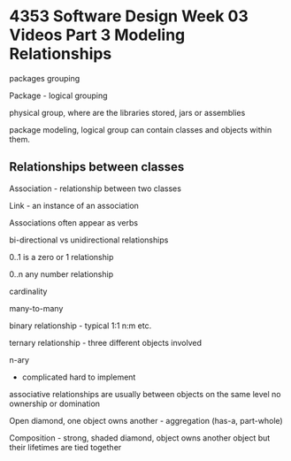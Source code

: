 # 4353 Software Design Week 03 Videos Part 3 Modeling Relationships

packages grouping

Package - logical grouping

physical group, where are the libraries stored, jars or assemblies

package modeling, logical group can contain classes and objects within them.

## Relationships between classes

Association - relationship between two classes

Link - an instance of an association

Associations often appear as verbs

bi-directional vs unidirectional relationships

0..1 is a zero or 1 relationship

0..n any number relationship

cardinality

many-to-many 

binary relationship - typical 1:1 n:m etc.

ternary relationship - three different objects involved

n-ary
 - complicated hard to implement

associative relationships are usually between objects on the same level no ownership or domination

Open diamond, one object owns another - aggregation (has-a, part-whole)

Composition - strong, shaded diamond, object owns another object but their lifetimes are tied together